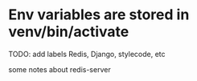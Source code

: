 # Env variables are stored in venv/bin/activate

TODO: add labels Redis, Django, stylecode, etc

some notes about redis-server